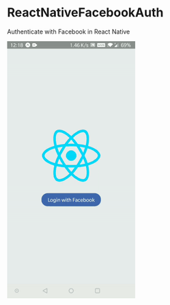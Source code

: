# ReactNativeFacebookAuth
Authenticate with Facebook in React Native

<img src="https://raw.githubusercontent.com/RishikeshVedpathak/ReactNativeFacebookAuth/master/demo/demo.gif"/>
